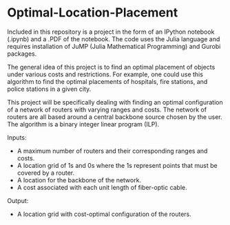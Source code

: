 # Optimal-Location-Placement

Included in this repository is a project in the form of an IPython notebook (.ipynb) and a .PDF of the notebook. The code uses the Julia language and requires installation of JuMP (Julia Mathematical Programming) and Gurobi packages.

The general idea of this project is to find an optimal placement of objects under various costs and restrictions. For example, one could use this algorithm to find the optimal placements of hospitals, fire stations, and police stations in a given city.

This project will be specifically dealing with finding an optimal configuration of a network of routers with varying ranges and costs. The network of routers are all based around a central backbone source chosen by the user. The algorithm is a binary integer linear program (ILP).

Inputs:
  - A maximum number of routers and their corresponding ranges and costs.
  - A location grid of 1s and 0s where the 1s represent points that must be covered by a router.
  - A location for the backbone of the network.
  - A cost associated with each unit length of fiber-optic cable.

Output:
  - A location grid with cost-optimal configuration of the routers.
